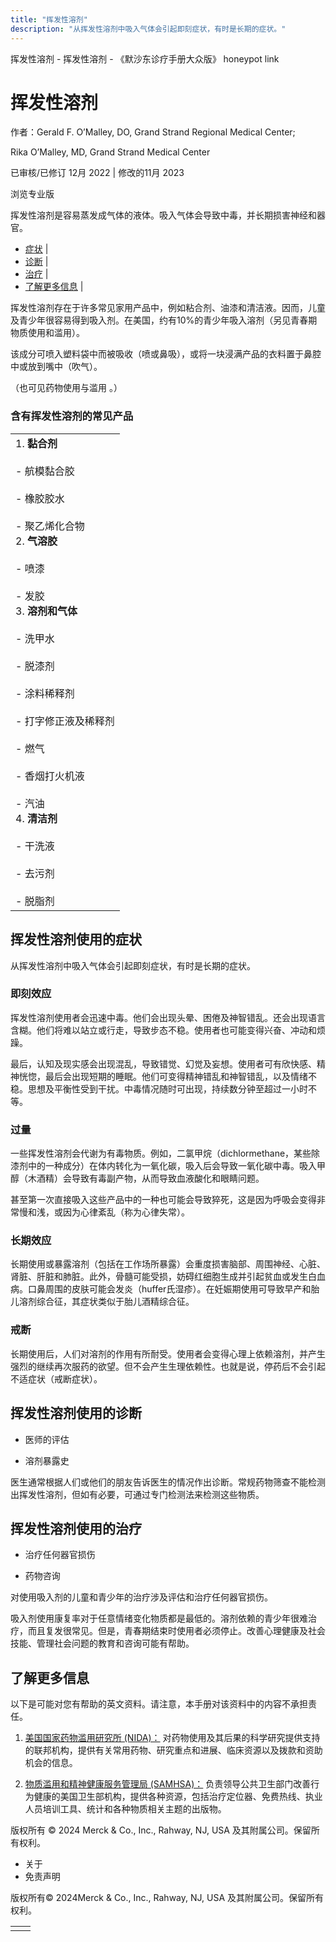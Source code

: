 ```yaml
---
title: "挥发性溶剂"
description: "从挥发性溶剂中吸入气体会引起即刻症状，有时是长期的症状。"
---
```


﻿挥发性溶剂 \- 挥发性溶剂 \- 《默沙东诊疗手册大众版》 honeypot link

# 挥发性溶剂

作者：Gerald F. O’Malley, DO, Grand Strand Regional Medical Center;

Rika O’Malley, MD, Grand Strand Medical Center

已审核/已修订 12月 2022 \| 修改的11月 2023

浏览专业版

挥发性溶剂是容易蒸发成气体的液体。吸入气体会导致中毒，并长期损害神经和器官。

- [症状](#症状_v835791_zh) \|
- [诊断](#诊断_v35322201_zh) \|
- [治疗](#治疗_v835850_zh) \|
- [了解更多信息](#了解更多信息_v74969878_zh) \|

挥发性溶剂存在于许多常见家用产品中，例如粘合剂、油漆和清洁液。因而，儿童及青少年很容易得到吸入剂。在美国，约有10%的青少年吸入溶剂（另见青春期物质使用和滥用）。

该成分可喷入塑料袋中而被吸收（喷或鼻吸），或将一块浸满产品的衣料置于鼻腔中或放到嘴中（吹气）。

（也可见药物使用与滥用 。）

### 含有挥发性溶剂的常见产品

|     |
| --- |
| 1. **黏合剂**<br>   <br>   - 航模黏合胶<br>     <br>   - 橡胶胶水<br>     <br>   - 聚乙烯化合物<br>2. **气溶胶**<br>   <br>   - 喷漆<br>     <br>   - 发胶<br>3. **溶剂和气体**<br>   <br>   - 洗甲水<br>     <br>   - 脱漆剂<br>     <br>   - 涂料稀释剂<br>     <br>   - 打字修正液及稀释剂<br>     <br>   - 燃气<br>     <br>   - 香烟打火机液<br>     <br>   - 汽油<br>4. **清洁剂**<br>   <br>   - 干洗液<br>     <br>   - 去污剂<br>     <br>   - 脱脂剂 |

## 挥发性溶剂使用的症状

从挥发性溶剂中吸入气体会引起即刻症状，有时是长期的症状。

### 即刻效应

挥发性溶剂使用者会迅速中毒。他们会出现头晕、困倦及神智错乱。还会出现语言含糊。他们将难以站立或行走，导致步态不稳。使用者也可能变得兴奋、冲动和烦躁。

最后，认知及现实感会出现混乱，导致错觉、幻觉及妄想。使用者可有欣快感、精神恍惚，最后会出现短期的睡眠。他们可变得精神错乱和神智错乱，以及情绪不稳。思想及平衡性受到干扰。中毒情况随时可出现，持续数分钟至超过一小时不等。

### 过量

一些挥发性溶剂会代谢为有毒物质。例如，二氯甲烷（dichlormethane，某些除漆剂中的一种成分）在体内转化为一氧化碳，吸入后会导致一氧化碳中毒。吸入甲醇（木酒精）会导致有毒副产物，从而导致血液酸化和眼睛问题。

甚至第一次直接吸入这些产品中的一种也可能会导致猝死，这是因为呼吸会变得非常慢和浅，或因为心律紊乱（称为心律失常）。

### 长期效应

长期使用或暴露溶剂（包括在工作场所暴露）会重度损害脑部、周围神经、心脏、肾脏、肝脏和肺脏。此外，骨髓可能受损，妨碍红细胞生成并引起贫血或发生白血病。口鼻周围的皮肤可能会发炎（huffer氏湿疹）。在妊娠期使用可导致早产和胎儿溶剂综合征，其症状类似于胎儿酒精综合征。

### 戒断

长期使用后，人们对溶剂的作用有所耐受。使用者会变得心理上依赖溶剂，并产生强烈的继续再次服药的欲望。但不会产生生理依赖性。也就是说，停药后不会引起不适症状（戒断症状）。

## 挥发性溶剂使用的诊断

- 医师的评估

- 溶剂暴露史


医生通常根据人们或他们的朋友告诉医生的情况作出诊断。常规药物筛查不能检测出挥发性溶剂，但如有必要，可通过专门检测法来检测这些物质。

## 挥发性溶剂使用的治疗

- 治疗任何器官损伤

- 药物咨询


对使用吸入剂的儿童和青少年的治疗涉及评估和治疗任何器官损伤。

吸入剂使用康复率对于任意情绪变化物质都是最低的。溶剂依赖的青少年很难治疗，而且复发很常见。但是，青春期结束时使用者必须停止。改善心理健康及社会技能、管理社会问题的教育和咨询可能有帮助。

## 了解更多信息

以下是可能对您有帮助的英文资料。请注意，本手册对该资料中的内容不承担责任。

1. [美国国家药物滥用研究所 (NIDA)：](https://www.drugabuse.gov/) 对药物使用及其后果的科学研究提供支持的联邦机构，提供有关常用药物、研究重点和进展、临床资源以及拨款和资助机会的信息。

2. [物质滥用和精神健康服务管理局 (SAMHSA)：](http://www.samhsa.gov/) 负责领导公共卫生部门改善行为健康的美国卫生部机构，提供各种资源，包括治疗定位器、免费热线、执业人员培训工具、统计和各种物质相关主题的出版物。




版权所有 © 2024
Merck & Co., Inc., Rahway, NJ, USA 及其附属公司。保留所有权利。

- 关于
- 免责声明

版权所有© 2024Merck & Co., Inc., Rahway, NJ, USA 及其附属公司。保留所有权利。

|     |     |
| --- | --- |
|  |  |